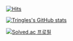 [![Hits](https://hits.seeyoufarm.com/api/count/incr/badge.svg?url=https%3A%2F%2Fgithub.com%2FTringles&count_bg=%2379C83D&title_bg=%23555555&icon=&icon_color=%23E7E7E7&title=hits&edge_flat=false)](https://hits.seeyoufarm.com)

[![Tringles's GitHub stats](https://github-readme-stats.vercel.app/api?username=Tringles)](https://github.com/Tringles/github-readme-stats)

[![Solved.ac
프로필](http://mazassumnida.wtf/api/v2/generate_badge?boj={jjmjm2002})](https://solved.ac/{jjmjm2002})
